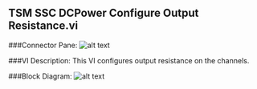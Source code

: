 ## **TSM SSC DCPower Configure Output Resistance.vi**
###Connector Pane:
![alt text](/Instrument%20Control/DCPower/Source/TSM%20SSC%20DCPower%20Configure%20Output%20Resistance.vic.png "TSM SSC DCPower Configure Output Resistance.vi connector pane")

###VI Description:
This VI configures output resistance on the channels.

###Block Diagram:
![alt text](/Instrument%20Control/DCPower/Source/TSM%20SSC%20DCPower%20Configure%20Output%20Resistance.vid.png "TSM SSC DCPower Configure Output Resistance.vi block diagram")
